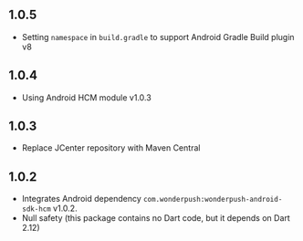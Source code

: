 ## 1.0.5
* Setting `namespace` in `build.gradle` to support Android Gradle Build plugin v8

## 1.0.4
* Using Android HCM module v1.0.3

## 1.0.3

* Replace JCenter repository with Maven Central

## 1.0.2

* Integrates Android dependency `com.wonderpush:wonderpush-android-sdk-hcm` v1.0.2.
* Null safety (this package contains no Dart code, but it depends on Dart 2.12)
